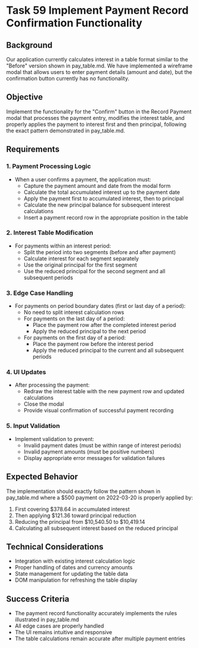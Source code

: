 # Task 59 Implement Payment Record Confirmation Functionality

## Background
Our application currently calculates interest in a table format similar to the "Before" version shown in pay_table.md. We have implemented a wireframe modal that allows users to enter payment details (amount and date), but the confirmation button currently has no functionality.

## Objective
Implement the functionality for the "Confirm" button in the Record Payment modal that processes the payment entry, modifies the interest table, and properly applies the payment to interest first and then principal, following the exact pattern demonstrated in pay_table.md.

## Requirements

### 1. Payment Processing Logic
- When a user confirms a payment, the application must:
  - Capture the payment amount and date from the modal form
  - Calculate the total accumulated interest up to the payment date
  - Apply the payment first to accumulated interest, then to principal
  - Calculate the new principal balance for subsequent interest calculations
  - Insert a payment record row in the appropriate position in the table

### 2. Interest Table Modification
- For payments within an interest period:
  - Split the period into two segments (before and after payment)
  - Calculate interest for each segment separately
  - Use the original principal for the first segment
  - Use the reduced principal for the second segment and all subsequent periods

### 3. Edge Case Handling
- For payments on period boundary dates (first or last day of a period):
  - No need to split interest calculation rows
  - For payments on the last day of a period:
    - Place the payment row after the completed interest period
    - Apply the reduced principal to the next period
  - For payments on the first day of a period:
    - Place the payment row before the interest period
    - Apply the reduced principal to the current and all subsequent periods

### 4. UI Updates
- After processing the payment:
  - Redraw the interest table with the new payment row and updated calculations
  - Close the modal
  - Provide visual confirmation of successful payment recording

### 5. Input Validation
- Implement validation to prevent:
  - Invalid payment dates (must be within range of interest periods)
  - Invalid payment amounts (must be positive numbers)
  - Display appropriate error messages for validation failures

## Expected Behavior
The implementation should exactly follow the pattern shown in pay_table.md where a $500 payment on 2022-03-20 is properly applied by:
1. First covering $378.64 in accumulated interest
2. Then applying $121.36 toward principal reduction
3. Reducing the principal from $10,540.50 to $10,419.14
4. Calculating all subsequent interest based on the reduced principal

## Technical Considerations
- Integration with existing interest calculation logic
- Proper handling of dates and currency amounts
- State management for updating the table data
- DOM manipulation for refreshing the table display

## Success Criteria
- The payment record functionality accurately implements the rules illustrated in pay_table.md
- All edge cases are properly handled
- The UI remains intuitive and responsive
- The table calculations remain accurate after multiple payment entries
